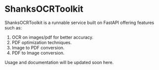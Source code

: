 # ShanksOCRToolkit

ShanksOCRToolkit is a runnable service built on FastAPI offering features such as:
1. OCR on images/pdf for better accuracy.
2. PDF optimization techniques.
3. Image to PDF conversion.
4. PDF to Image conversion.

Usage and documentation will be updated soon here.